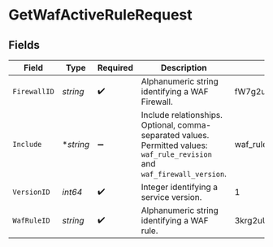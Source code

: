 # GetWafActiveRuleRequest


## Fields

| Field                                                                                                                       | Type                                                                                                                        | Required                                                                                                                    | Description                                                                                                                 | Example                                                                                                                     |
| --------------------------------------------------------------------------------------------------------------------------- | --------------------------------------------------------------------------------------------------------------------------- | --------------------------------------------------------------------------------------------------------------------------- | --------------------------------------------------------------------------------------------------------------------------- | --------------------------------------------------------------------------------------------------------------------------- |
| `FirewallID`                                                                                                                | *string*                                                                                                                    | :heavy_check_mark:                                                                                                          | Alphanumeric string identifying a WAF Firewall.                                                                             | fW7g2uUGZzb2W9Euo4Mo0r                                                                                                      |
| `Include`                                                                                                                   | **string*                                                                                                                   | :heavy_minus_sign:                                                                                                          | Include relationships. Optional, comma-separated values. Permitted values: `waf_rule_revision` and `waf_firewall_version`.<br/> | waf_rule_revision,waf_firewall_version                                                                                      |
| `VersionID`                                                                                                                 | *int64*                                                                                                                     | :heavy_check_mark:                                                                                                          | Integer identifying a service version.                                                                                      | 1                                                                                                                           |
| `WafRuleID`                                                                                                                 | *string*                                                                                                                    | :heavy_check_mark:                                                                                                          | Alphanumeric string identifying a WAF rule.                                                                                 | 3krg2uUGZzb2W9Euo4moOR                                                                                                      |